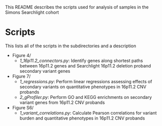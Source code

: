 This README describes the scripts used for analysis of samples in the Simons Searchlight cohort

# Scripts
This lists all of the scripts in the subdirectories and a description
- Figure 4/
	- _1_16p11.2_connectors.py_: Identify genes along shortest paths between 16p11.2 genes and Searchlight 16p11.2 deletion proband secondary variant genes
- Figure 7/
	- _1_regressions.py_: Perform linear regressions assessing effects of secondary variants on quantitative phenotypes in 16p11.2 CNV probands
	- _2_gProfiler.py_: Perform GO and KEGG enrichments on secondary variant genes from 16p11.2 CNV probands
- Figure S6/
	- _1_variant_correlations.py_: Calculate Pearson correlations for variant burden and quantitative phenotypes in 16p11.2 CNV probands